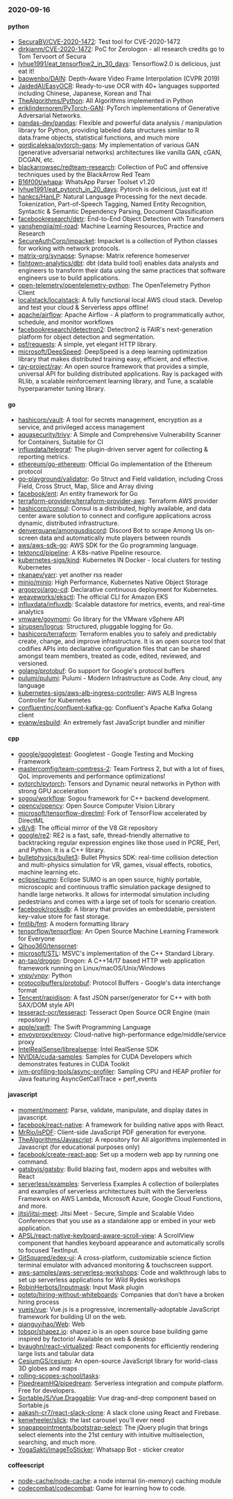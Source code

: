 ### 2020-09-16

#### python
* [SecuraBV/CVE-2020-1472](https://github.com/SecuraBV/CVE-2020-1472): Test tool for CVE-2020-1472
* [dirkjanm/CVE-2020-1472](https://github.com/dirkjanm/CVE-2020-1472): PoC for Zerologon - all research credits go to Tom Tervoort of Secura
* [lyhue1991/eat_tensorflow2_in_30_days](https://github.com/lyhue1991/eat_tensorflow2_in_30_days): Tensorflow2.0  is delicious, just eat it! 
* [baowenbo/DAIN](https://github.com/baowenbo/DAIN): Depth-Aware Video Frame Interpolation (CVPR 2019)
* [JaidedAI/EasyOCR](https://github.com/JaidedAI/EasyOCR): Ready-to-use OCR with 40+ languages supported including Chinese, Japanese, Korean and Thai
* [TheAlgorithms/Python](https://github.com/TheAlgorithms/Python): All Algorithms implemented in Python
* [eriklindernoren/PyTorch-GAN](https://github.com/eriklindernoren/PyTorch-GAN): PyTorch implementations of Generative Adversarial Networks.
* [pandas-dev/pandas](https://github.com/pandas-dev/pandas): Flexible and powerful data analysis / manipulation library for Python, providing labeled data structures similar to R data.frame objects, statistical functions, and much more
* [gordicaleksa/pytorch-gans](https://github.com/gordicaleksa/pytorch-gans): My implementation of various GAN (generative adversarial networks) architectures like vanilla GAN, cGAN, DCGAN, etc.
* [blackarrowsec/redteam-research](https://github.com/blackarrowsec/redteam-research): Collection of PoC and offensive techniques used by the BlackArrow Red Team
* [B16f00t/whapa](https://github.com/B16f00t/whapa): WhatsApp Parser Toolset v1.20
* [lyhue1991/eat_pytorch_in_20_days](https://github.com/lyhue1991/eat_pytorch_in_20_days): Pytorch is delicious, just eat it! 
* [hankcs/HanLP](https://github.com/hankcs/HanLP): Natural Language Processing for the next decade. Tokenization, Part-of-Speech Tagging, Named Entity Recognition, Syntactic & Semantic Dependency Parsing, Document Classification
* [facebookresearch/detr](https://github.com/facebookresearch/detr): End-to-End Object Detection with Transformers
* [yanshengjia/ml-road](https://github.com/yanshengjia/ml-road): Machine Learning Resources, Practice and Research
* [SecureAuthCorp/impacket](https://github.com/SecureAuthCorp/impacket): Impacket is a collection of Python classes for working with network protocols.
* [matrix-org/synapse](https://github.com/matrix-org/synapse): Synapse: Matrix reference homeserver
* [fishtown-analytics/dbt](https://github.com/fishtown-analytics/dbt): dbt (data build tool) enables data analysts and engineers to transform their data using the same practices that software engineers use to build applications.
* [open-telemetry/opentelemetry-python](https://github.com/open-telemetry/opentelemetry-python): The OpenTelemetry Python Client
* [localstack/localstack](https://github.com/localstack/localstack):  A fully functional local AWS cloud stack. Develop and test your cloud & Serverless apps offline!
* [apache/airflow](https://github.com/apache/airflow): Apache Airflow - A platform to programmatically author, schedule, and monitor workflows
* [facebookresearch/detectron2](https://github.com/facebookresearch/detectron2): Detectron2 is FAIR's next-generation platform for object detection and segmentation.
* [psf/requests](https://github.com/psf/requests): A simple, yet elegant HTTP library.
* [microsoft/DeepSpeed](https://github.com/microsoft/DeepSpeed): DeepSpeed is a deep learning optimization library that makes distributed training easy, efficient, and effective.
* [ray-project/ray](https://github.com/ray-project/ray): An open source framework that provides a simple, universal API for building distributed applications. Ray is packaged with RLlib, a scalable reinforcement learning library, and Tune, a scalable hyperparameter tuning library.

#### go
* [hashicorp/vault](https://github.com/hashicorp/vault): A tool for secrets management, encryption as a service, and privileged access management
* [aquasecurity/trivy](https://github.com/aquasecurity/trivy): A Simple and Comprehensive Vulnerability Scanner for Containers, Suitable for CI
* [influxdata/telegraf](https://github.com/influxdata/telegraf): The plugin-driven server agent for collecting & reporting metrics.
* [ethereum/go-ethereum](https://github.com/ethereum/go-ethereum): Official Go implementation of the Ethereum protocol
* [go-playground/validator](https://github.com/go-playground/validator): Go Struct and Field validation, including Cross Field, Cross Struct, Map, Slice and Array diving
* [facebook/ent](https://github.com/facebook/ent): An entity framework for Go
* [terraform-providers/terraform-provider-aws](https://github.com/terraform-providers/terraform-provider-aws): Terraform AWS provider
* [hashicorp/consul](https://github.com/hashicorp/consul): Consul is a distributed, highly available, and data center aware solution to connect and configure applications across dynamic, distributed infrastructure.
* [denverquane/amongusdiscord](https://github.com/denverquane/amongusdiscord): Discord Bot to scrape Among Us on-screen data and automatically mute players between rounds
* [aws/aws-sdk-go](https://github.com/aws/aws-sdk-go): AWS SDK for the Go programming language.
* [tektoncd/pipeline](https://github.com/tektoncd/pipeline): A K8s-native Pipeline resource.
* [kubernetes-sigs/kind](https://github.com/kubernetes-sigs/kind): Kubernetes IN Docker - local clusters for testing Kubernetes
* [nkanaev/yarr](https://github.com/nkanaev/yarr): yet another rss reader
* [minio/minio](https://github.com/minio/minio): High Performance, Kubernetes Native Object Storage
* [argoproj/argo-cd](https://github.com/argoproj/argo-cd): Declarative continuous deployment for Kubernetes.
* [weaveworks/eksctl](https://github.com/weaveworks/eksctl): The official CLI for Amazon EKS
* [influxdata/influxdb](https://github.com/influxdata/influxdb): Scalable datastore for metrics, events, and real-time analytics
* [vmware/govmomi](https://github.com/vmware/govmomi): Go library for the VMware vSphere API
* [sirupsen/logrus](https://github.com/sirupsen/logrus): Structured, pluggable logging for Go.
* [hashicorp/terraform](https://github.com/hashicorp/terraform): Terraform enables you to safely and predictably create, change, and improve infrastructure. It is an open source tool that codifies APIs into declarative configuration files that can be shared amongst team members, treated as code, edited, reviewed, and versioned.
* [golang/protobuf](https://github.com/golang/protobuf): Go support for Google's protocol buffers
* [pulumi/pulumi](https://github.com/pulumi/pulumi): Pulumi - Modern Infrastructure as Code. Any cloud, any language 
* [kubernetes-sigs/aws-alb-ingress-controller](https://github.com/kubernetes-sigs/aws-alb-ingress-controller): AWS ALB Ingress Controller for Kubernetes
* [confluentinc/confluent-kafka-go](https://github.com/confluentinc/confluent-kafka-go): Confluent's Apache Kafka Golang client
* [evanw/esbuild](https://github.com/evanw/esbuild): An extremely fast JavaScript bundler and minifier

#### cpp
* [google/googletest](https://github.com/google/googletest): Googletest - Google Testing and Mocking Framework
* [mastercomfig/team-comtress-2](https://github.com/mastercomfig/team-comtress-2): Team Fortress 2, but with a lot of fixes, QoL improvements and performance optimizations!
* [pytorch/pytorch](https://github.com/pytorch/pytorch): Tensors and Dynamic neural networks in Python with strong GPU acceleration
* [sogou/workflow](https://github.com/sogou/workflow): Sogou framework for C++ backend development.
* [opencv/opencv](https://github.com/opencv/opencv): Open Source Computer Vision Library
* [microsoft/tensorflow-directml](https://github.com/microsoft/tensorflow-directml): Fork of TensorFlow accelerated by DirectML
* [v8/v8](https://github.com/v8/v8): The official mirror of the V8 Git repository
* [google/re2](https://github.com/google/re2): RE2 is a fast, safe, thread-friendly alternative to backtracking regular expression engines like those used in PCRE, Perl, and Python. It is a C++ library.
* [bulletphysics/bullet3](https://github.com/bulletphysics/bullet3): Bullet Physics SDK: real-time collision detection and multi-physics simulation for VR, games, visual effects, robotics, machine learning etc.
* [eclipse/sumo](https://github.com/eclipse/sumo): Eclipse SUMO is an open source, highly portable, microscopic and continuous traffic simulation package designed to handle large networks. It allows for intermodal simulation including pedestrians and comes with a large set of tools for scenario creation.
* [facebook/rocksdb](https://github.com/facebook/rocksdb): A library that provides an embeddable, persistent key-value store for fast storage.
* [fmtlib/fmt](https://github.com/fmtlib/fmt): A modern formatting library
* [tensorflow/tensorflow](https://github.com/tensorflow/tensorflow): An Open Source Machine Learning Framework for Everyone
* [Qihoo360/tensornet](https://github.com/Qihoo360/tensornet): 
* [microsoft/STL](https://github.com/microsoft/STL): MSVC's implementation of the C++ Standard Library.
* [an-tao/drogon](https://github.com/an-tao/drogon): Drogon: A C++14/17 based HTTP web application framework running on Linux/macOS/Unix/Windows
* [vnpy/vnpy](https://github.com/vnpy/vnpy): Python
* [protocolbuffers/protobuf](https://github.com/protocolbuffers/protobuf): Protocol Buffers - Google's data interchange format
* [Tencent/rapidjson](https://github.com/Tencent/rapidjson): A fast JSON parser/generator for C++ with both SAX/DOM style API
* [tesseract-ocr/tesseract](https://github.com/tesseract-ocr/tesseract): Tesseract Open Source OCR Engine (main repository)
* [apple/swift](https://github.com/apple/swift): The Swift Programming Language
* [envoyproxy/envoy](https://github.com/envoyproxy/envoy): Cloud-native high-performance edge/middle/service proxy
* [IntelRealSense/librealsense](https://github.com/IntelRealSense/librealsense): Intel RealSense SDK
* [NVIDIA/cuda-samples](https://github.com/NVIDIA/cuda-samples): Samples for CUDA Developers which demonstrates features in CUDA Toolkit
* [jvm-profiling-tools/async-profiler](https://github.com/jvm-profiling-tools/async-profiler): Sampling CPU and HEAP profiler for Java featuring AsyncGetCallTrace + perf_events

#### javascript
* [moment/moment](https://github.com/moment/moment): Parse, validate, manipulate, and display dates in javascript.
* [facebook/react-native](https://github.com/facebook/react-native): A framework for building native apps with React.
* [MrRio/jsPDF](https://github.com/MrRio/jsPDF): Client-side JavaScript PDF generation for everyone.
* [TheAlgorithms/Javascript](https://github.com/TheAlgorithms/Javascript): A repository for All algorithms implemented in Javascript (for educational purposes only)
* [facebook/create-react-app](https://github.com/facebook/create-react-app): Set up a modern web app by running one command.
* [gatsbyjs/gatsby](https://github.com/gatsbyjs/gatsby): Build blazing fast, modern apps and websites with React
* [serverless/examples](https://github.com/serverless/examples): Serverless Examples A collection of boilerplates and examples of serverless architectures built with the Serverless Framework on AWS Lambda, Microsoft Azure, Google Cloud Functions, and more.
* [jitsi/jitsi-meet](https://github.com/jitsi/jitsi-meet): Jitsi Meet - Secure, Simple and Scalable Video Conferences that you use as a standalone app or embed in your web application.
* [APSL/react-native-keyboard-aware-scroll-view](https://github.com/APSL/react-native-keyboard-aware-scroll-view): A ScrollView component that handles keyboard appearance and automatically scrolls to focused TextInput.
* [GitSquared/edex-ui](https://github.com/GitSquared/edex-ui): A cross-platform, customizable science fiction terminal emulator with advanced monitoring & touchscreen support.
* [aws-samples/aws-serverless-workshops](https://github.com/aws-samples/aws-serverless-workshops): Code and walkthrough labs to set up serverless applications for Wild Rydes workshops
* [RobinHerbots/Inputmask](https://github.com/RobinHerbots/Inputmask): Input Mask plugin
* [poteto/hiring-without-whiteboards](https://github.com/poteto/hiring-without-whiteboards):  Companies that don't have a broken hiring process
* [vuejs/vue](https://github.com/vuejs/vue):  Vue.js is a progressive, incrementally-adoptable JavaScript framework for building UI on the web.
* [qianguyihao/Web](https://github.com/qianguyihao/Web): Web
* [tobspr/shapez.io](https://github.com/tobspr/shapez.io): shapez.io is an open source base building game inspired by factorio! Available on web & desktop
* [bvaughn/react-virtualized](https://github.com/bvaughn/react-virtualized): React components for efficiently rendering large lists and tabular data
* [CesiumGS/cesium](https://github.com/CesiumGS/cesium): An open-source JavaScript library for world-class 3D globes and maps 
* [rolling-scopes-school/tasks](https://github.com/rolling-scopes-school/tasks): 
* [PipedreamHQ/pipedream](https://github.com/PipedreamHQ/pipedream): Serverless integration and compute platform. Free for developers.
* [SortableJS/Vue.Draggable](https://github.com/SortableJS/Vue.Draggable): Vue drag-and-drop component based on Sortable.js
* [aakash-cr7/react-slack-clone](https://github.com/aakash-cr7/react-slack-clone): A slack clone using React and Firebase.
* [kenwheeler/slick](https://github.com/kenwheeler/slick): the last carousel you'll ever need
* [snapappointments/bootstrap-select](https://github.com/snapappointments/bootstrap-select):  The jQuery plugin that brings select elements into the 21st century with intuitive multiselection, searching, and much more.
* [YogaSakti/imageToSticker](https://github.com/YogaSakti/imageToSticker): Whatsapp Bot - sticker creator

#### coffeescript
* [node-cache/node-cache](https://github.com/node-cache/node-cache): a node internal (in-memory) caching module
* [codecombat/codecombat](https://github.com/codecombat/codecombat): Game for learning how to code.
